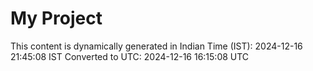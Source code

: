# My Project

This content is dynamically generated in Indian Time (IST): 2024-12-16 21:45:08 IST
Converted to UTC: 2024-12-16 16:15:08 UTC
